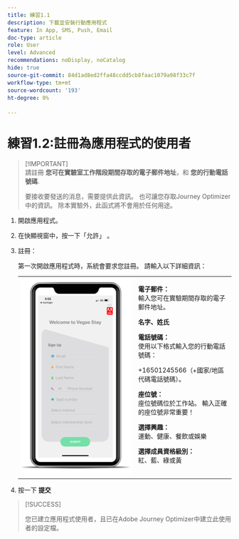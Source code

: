 ```yaml
---
title: 練習1.1
description: 下載並安裝行動應用程式
feature: In App, SMS, Push, Email
doc-type: article
role: User
level: Advanced
recommendations: noDisplay, noCatalog
hide: true
source-git-commit: 84d1ad8ed2ffa48ccdd5cb8faac1079a98f33c7f
workflow-type: tm+mt
source-wordcount: '193'
ht-degree: 0%

---
```



# 練習1.2:註冊為應用程式的使用者

>[!IMPORTANT]\
>請註冊 **您可在實驗室工作階段期間存取的電子郵件地址**，和 **您的行動電話號碼**.
>
> 要接收要發送的消息，需要提供此資訊。 也可讓您存取Journey Optimizer中的資訊。 除本實驗外，此函式將不會用於任何用途。

1. 開啟應用程式。
1. 在快顯視窗中，按一下「允許」 。
1. 註冊：

   第一次開啟應用程式時，系統會要求您註冊。 請輸入以下詳細資訊：

   <table>
    <tr>
    <td>
    <div>
    <img alt="應用程式註冊" src="../assets/1-2.png"/> 
    </div>
    </td>
    <td>
    <strong>電子郵件： </strong><br>輸入您可在實驗期間存取的電子郵件地址。
    </p><p>
    <strong>名字、姓氏 </strong>
    </p><p>
    <strong>電話號碼： </strong> <br>使用以下格式輸入您的行動電話號碼： 
    <p>+16501245566（+國家/地區代碼電話號碼）。
    </p><p>
    <strong>座位號： </strong><br>座位號碼位於工作站。 輸入正確的座位號非常重要！
    </p><p>
    <strong>選擇興趣： </strong></br>運動、健康、餐飲或娛樂
    </p><p>
    <strong>選擇成員資格級別： </strong></br>紅、藍、綠或黃</p>
    </td>
    </tr>
    </table>

1. 按一下 **提交**

>[!SUCCESS]
>
>您已建立應用程式使用者，且已在Adobe Journey Optimizer中建立此使用者的設定檔。
